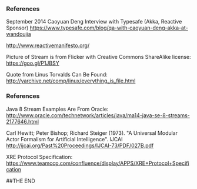 ### References

September 2014 Caoyuan Deng Interview with Typesafe (Akka, Reactive Sponsor)
https://www.typesafe.com/blog/qa-with-caoyuan-deng-akka-at-wandoujia

http://www.reactivemanifesto.org/

Picture of Stream is from Flicker with Creative Commons ShareAlike license: https://goo.gl/P1JBSY

Quote from Linus Torvalds Can Be Found: http://yarchive.net/comp/linux/everything_is_file.html


### References

Java 8 Stream Examples Are From Oracle: http://www.oracle.com/technetwork/articles/java/ma14-java-se-8-streams-2177646.html

Carl Hewitt; Peter Bishop; Richard Steiger (1973). "A Universal Modular Actor Formalism for Artificial Intelligence". IJCAI 
http://ijcai.org/Past%20Proceedings/IJCAI-73/PDF/027B.pdf

XRE Protocol Specification: 
https://www.teamccp.com/confluence/display/APPS/XRE+Protocol+Specification


##THE END
